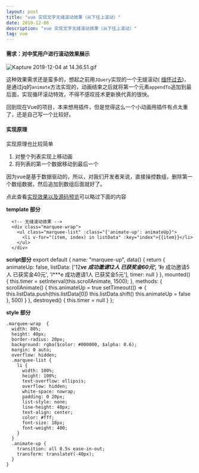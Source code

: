 ```yaml
---
layout: post
title: "vue 实现文字无缝滚动效果（从下往上滚动）"
date: 2019-12-06
description: "vue 实现文字无缝滚动效果（从下往上滚动）"
tag: vue 
---   
```


#### 需求：对中奖用户进行滚动效果展示

![Kapture 2019-12-04 at 14.36.51.gif](https://segmentfault.com/img/bVbA5xY)

这种效果需求还是蛮多的，想起之前用`JQuery`实现的一个无缝滚动( [缅怀过去](https://www.jq22.com/jquery-info1237))，是通过jq的`animate`方法实现的，动画结束之后就将第一个元素`appendTo`追加到最后面，实现循环滚动特效，不得不感叹技术更新换代真的很快。

回到现在Vue的项目，本来想用插件，但是觉得这么一个小动画用插件有点太重了，还是自己写一个比较好。

#### 实现原理

实现原理也比较简单

1. 对整个列表实现上移动画
2. 将列表的第一个数据移动到最后一个

因为vue是基于数据驱动的，所以，对我们开发者来说，直接操控数组，删除第一个数组数据，然后追加到数组后面就好了。

点此查看[实现效果以及源码预览](https://codesandbox.io/s/crazy-hermann-s18jm?fontsize=14&hidenavigation=1&theme=dark)可以略过下面的内容

**template 部分**

      <!-- 无缝滚动效果 -->
      <div class="marquee-wrap">
        <ul class="marquee-list" :class="{'animate-up': animateUp}">
          <li v-for="(item, index) in listData" :key="index">{{item}}</li>
        </ul>
      </div>
      
**script部分**
    export default {
      name: "marquee-up",
      data() {
        return {
          animateUp: false,
          listData: ['12***ve 成功邀请12人 已获奖金60元', 'l***e 成功邀请5人 已获奖金40元', 'l***e 成功邀请1人 已获奖金5元'],
          timer: null
        }
      },
      mounted() {
        this.timer = setInterval(this.scrollAnimate, 1500);
      },
      methods: {
        scrollAnimate() {
          this.animateUp = true
          setTimeout(() => {
            this.listData.push(this.listData[0])
            this.listData.shift()
            this.animateUp = false
          }, 500)
        }
      },
      destroyed() {
        this.timer = null
      }
    };
    
**style 部分**

    .marquee-wrap  {
      width: 80%;
      height: 40px;
      border-radius: 20px;
      background: rgba($color: #000000, $alpha: 0.6);
      margin: 0 auto;
      overflow: hidden;
      .marquee-list {
        li {
          width: 100%;
          height: 100%;
          text-overflow: ellipsis;
          overflow: hidden;
          white-space: nowrap;
          padding: 0 20px;
          list-style: none;
          line-height: 40px;
          text-align: center;
          color: #fff;
          font-size: 18px;
          font-weight: 400;
        }
      }
      .animate-up {
        transition: all 0.5s ease-in-out;
        transform: translateY(-40px);
      }
    }